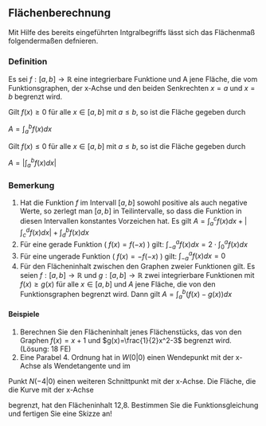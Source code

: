 ## Flächenberechnung

Mit Hilfe des bereits eingeführten Intgralbegriffs lässt sich das Flächenmaß folgendermaßen defnieren.

### Definition

Es sei $f:[a,b]\rightarrow\mathbb{R}$ eine integrierbare  Funktione und A jene Fläche, die vom Funktionsgraphen, der x-Achse und den beiden Senkrechten $x=a$ und $x=b$ begrenzt wird.

Gilt $f(x)\geq 0$ für alle $x\in [a,b]$ mit $a\leq b$, so ist die Fläche gegeben durch

$A=\int_a^b f(x) dx$

Gilt $f(x)\leq 0$ für alle $x\in [a,b]$ mit $a\leq b$, so ist die Fläche gegeben durch

$A=|\int_a^b f(x) dx |$

### Bemerkung

1. Hat die Funktion $f$ im Intervall $[a,b]$ sowohl positive als auch negative Werte, so zerlegt man $[a,b]$ in Teilintervalle, so dass die Funktion in diesen Intervallen konstantes Vorzeichen hat. Es gilt $A=\int_a^c f(x) dx+|\int_c^d f(x) dx|+\int_d^b f(x) dx$
2. Für eine gerade Funktion ( $f(x)=f(-x)$ ) gilt: $\int_{-a}^a f(x) dx =2\cdot\int_0^a f(x) dx$
3. Für eine ungerade Funktion ( $f(x)=-f(-x)$ ) gilt: $\int_{-a}^a f(x) dx = 0$
4. Für den Flächeninhalt zwischen den Graphen zweier Funktionen gilt. Es seien $f:[a, b]\rightarrow \mathbb{R}$ und $g:[a, b] \rightarrow\mathbb{R}$ zwei integrierbare Funktionen mit $f(x) \geq g(x)$ für alle $x\in[a,b]$ und $A$ jene Fläche, die von den Funktionsgraphen begrenzt wird. Dann gilt $A=\int_a^b (f(x)-g(x)) dx$

#### Beispiele

1. Berechnen Sie den Flächeninhalt jenes Flächenstücks, das von den Graphen $f(x)=x+1$ und $g(x)=\frac{1}{2}x^2-3$ begrenzt wird. (Lösung: 18 FE)
2. Eine Parabel 4. Ordnung hat in $W(0|0)$ einen Wendepunkt mit der x-Achse als Wendetangente und im

Punkt $N(-4|0)$  einen weiteren Schnittpunkt mit der x-Achse. Die Fläche, die die Kurve mit der x-Achse

begrenzt, hat den Flächeninhalt 12,8. Bestimmen Sie die Funktionsgleichung und fertigen Sie eine Skizze an!
